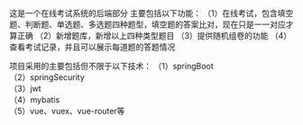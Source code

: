 这是一个在线考试系统的后端部分
主要包括以下功能：
（1）在线考试，包含填空题、判断题、单选题、多选题四种题型，填空题的答案比对，现在只是一一对应才算正确
（2）新增题库，新增以上四种类型题目
（3）提供随机组卷的功能
（4）查看考试记录，并且可以展示每道题的答题情况

项目采用的主要包括但不限于以下技术：
（1）springBoot  
（2）springSecurity  
（3）jwt  
（4）mybatis  
（5）vue、vuex、vue-router等  